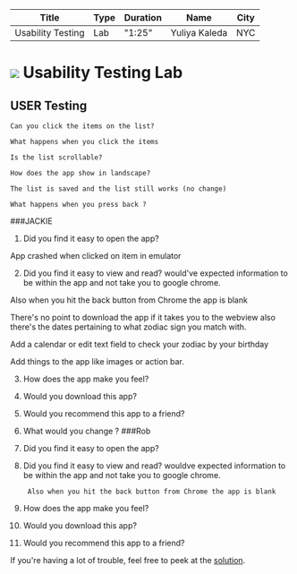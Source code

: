 | Title | Type | Duration | Name | City |
| --- | --- | --- | --- | --- |
| Usability Testing | Lab | "1:25" | Yuliya Kaleda | NYC |


# ![](https://ga-dash.s3.amazonaws.com/production/assets/logo-9f88ae6c9c3871690e33280fcf557f33.png) Usability Testing Lab

## USER Testing

	Can you click the items on the list?

	What happens when you click the items

	Is the list scrollable?

	How does the app show in landscape?

	The list is saved and the list still works (no change)

	What happens when you press back ?


###JACKIE
 1. Did you find it easy to open the app?

 App crashed when clicked on item in emulator


 2. Did you find it easy to view and read?
 would've expected information to be within the app and not take you to google chrome.

 Also when you hit the back button from Chrome the app is blank

 There's no point to download the app if it takes you to the webview
 also there's the dates pertaining to what zodiac sign you match with.

 Add a calendar or edit text field to check your zodiac by your birthday

 Add things to the app like images or action bar.




 3. How does the app make you feel?


 4. Would you download this app?


 5. Would you recommend this app to a friend?

6. What would you change ?
###Rob  
1. Did you find it easy to open the app?


2. Did you find it easy to view and read?
		wouldve expected information to be within the app and not take you to google chrome.

		Also when you hit the back button from Chrome the app is blank



3. How does the app make you feel?


4. Would you download this app?


5. Would you recommend this app to a friend?


If you're having a lot of trouble, feel free to peek at the [solution](solution-code).
